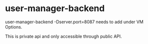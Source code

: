 # user-manager-backend
user-manager-backend
 -Dserver.port=8087 needs to add under VM Options. 
 
 This is private api and only accessible through public API. 
